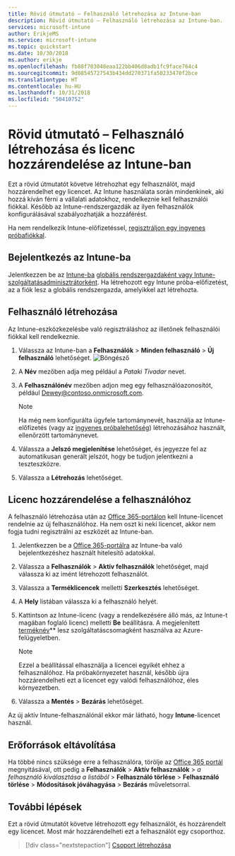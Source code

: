 ```yaml
---
title: Rövid útmutató – Felhasználó létrehozása az Intune-ban
description: Rövid útmutató – Felhasználó létrehozása az Intune-ban.
services: microsoft-intune
author: ErikjeMS
ms.service: microsoft-intune
ms.topic: quickstart
ms.date: 10/30/2018
ms.author: erikje
ms.openlocfilehash: fb88f703048eaa122bb406d8adb1fc9face764c4
ms.sourcegitcommit: 9d08545727543b434dd270371fa50233470f2bce
ms.translationtype: HT
ms.contentlocale: hu-HU
ms.lasthandoff: 10/31/2018
ms.locfileid: "50410752"
---
```

# <a name="quickstart-create-a-user-and-assign-a-license-to-it"></a>Rövid útmutató – Felhasználó létrehozása és licenc hozzárendelése az Intune-ban

Ezt a rövid útmutatót követve létrehozhat egy felhasználót, majd hozzárendelhet egy licencet. Az Intune használata során mindenkinek, aki hozzá kíván férni a vállalati adatokhoz, rendelkeznie kell felhasználói fiókkal. Később az Intune-rendszergazdák az ilyen felhasználók konfigurálásával szabályozhatják a hozzáférést.

Ha nem rendelkezik Intune-előfizetéssel, [regisztráljon egy ingyenes próbafiókkal](free-trial-sign-up.md).

## <a name="sign-in-to-intune"></a>Bejelentkezés az Intune-ba

Jelentkezzen be az [Intune-ba](https://aka.ms/intuneportal) [globális rendszergazdaként vagy Intune-szolgáltatásadminisztrátorként](users-add.md#types-of-administrators). Ha létrehozott egy Intune próba-előfizetést, az a fiók lesz a globális rendszergazda, amelyikkel azt létrehozta.

## <a name="create-a-user"></a>Felhasználó létrehozása

Az Intune-eszközkezelésbe való regisztráláshoz az illetőnek felhasználói fiókkal kell rendelkeznie.

1. Válassza az Intune-ban a **Felhasználók** > **Minden felhasználó** > **Új felhasználó** lehetőséget.
![Böngésző](media/quickstart-create-user/create-user.png)
2. A **Név** mezőben adja meg például a *Pataki Tivadar* nevet.
3. A **Felhasználónév** mezőben adjon meg egy felhasználóazonosítót, például Dewey@contoso.onmicrosoft.com.

    > [!NOTE]
    > Ha még nem konfigurálta ügyfele tartománynevét, használja az Intune-előfizetés (vagy az [ingyenes próbalehetőség](free-trial-sign-up.md#sign-up-for-a-microsoft-intune-free-trial)) létrehozásához használt, ellenőrzött tartománynevet. 

4. Válassza a **Jelszó megjelenítése** lehetőséget, és jegyezze fel az automatikusan generált jelszót, hogy be tudjon jelentkezni a teszteszközre.
5. Válassza a **Létrehozás** lehetőséget.

## <a name="assign-a-license-to-the-user"></a>Licenc hozzárendelése a felhasználóhoz

A felhasználó létrehozása után az [Office 365-portálon](http://go.microsoft.com/fwlink/p/?LinkId=698854) kell Intune-licencet rendelnie az új felhasználóhoz. Ha nem oszt ki neki licencet, akkor nem fogja tudni regisztrálni az eszközét az Intune-ban. 

1. Jelentkezzen be a [Office 365-portálra](http://go.microsoft.com/fwlink/p/?LinkId=698854) az Intune-ba való bejelentkezéshez használt hitelesítő adatokkal.
2. Válassza a **Felhasználók** > **Aktív felhasználók** lehetőséget, majd válassza ki az imént létrehozott felhasználót.
3. Válassza a **Terméklicencek** melletti **Szerkesztés** lehetőséget.
4. A **Hely** listában válassza ki a felhasználó helyét.
5. Kattintson az Intune-licenc (vagy a rendelkezésére álló más, az Intune-t magában foglaló licenc) melletti **Be** beállításra. A megjelenített [terméknév](https://docs.microsoft.com/azure/active-directory/users-groups-roles/licensing-service-plan-reference)** lesz szolgáltatáscsomagként használva az Azure-felügyeletben. 

   > [!NOTE]
   > Ezzel a beállítással elhasználja a licencei egyikét ehhez a felhasználóhoz. Ha próbakörnyezetet használ, később újra hozzárendelheti ezt a licencet egy valódi felhasználóhoz, éles környezetben.
6. Válassza a **Mentés** > **Bezárás** lehetőséget.

Az új aktív Intune-felhasználónál ekkor már látható, hogy **Intune**-licencet használ.

## <a name="clean-up-resources"></a>Erőforrások eltávolítása

Ha többé nincs szüksége erre a felhasználóra, törölje az [Office 365 portál](http://go.microsoft.com/fwlink/p/?LinkId=698854) megnyitásával, ott pedig a **Felhasználók** > **Aktív felhasználók** > *a felhasználó kiválasztása a listából* > **Felhasználó törlése** > **Felhasználó törlése** > **Módosítások jóváhagyása** > **Bezárás** műveletsorral.

## <a name="next-steps"></a>További lépések

Ezt a rövid útmutatót követve létrehozott egy felhasználót, és hozzárendelt egy licencet. Most már hozzárendelheti ezt a felhasználót egy csoporthoz.

> [!div class="nextstepaction"]
> [Csoport létrehozása](quickstart-create-group.md)
